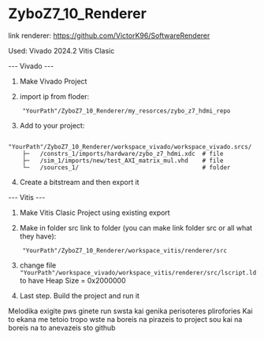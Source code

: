 # ZyboZ7_10_Renderer

link renderer: https://github.com/VictorK96/SoftwareRenderer

Used:
    Vivado 2024.2
    Vitis Clasic

--- Vivado ---
1. Make Vivado Project

2. import ip from floder:
```
    "YourPath"/ZyboZ7_10_Renderer/my_resorces/zybo_z7_hdmi_repo
```

3. Add to your project:
```
    "YourPath"/ZyboZ7_10_Renderer/workspace_vivado/workspace_vivado.srcs/
    ├─   /constrs_1/imports/hardware/zybo_z7_hdmi.xdc  # file
    ├─   /sim_1/imports/new/test_AXI_matrix_mul.vhd    # file
    └─   /sources_1/                                   # folder
```

4. Create a bitstream and then export it

--- Vitis ---
1. Make Vitis Clasic Project using existing export

2. Make in folder src link to folder (you can make link folder src or all what they have):
```
    "YourPath"/ZyboZ7_10_Renderer/workspace_vitis/renderer/src
```

3. change file ```"YourPath"/workspace_vivado/workspace_vitis/renderer/src/lscript.ld``` to have Heap Size = 0x2000000

4. Last step. Build the project and run it


Melodika exigite pws ginete run swsta kai genika perisoteres plirofories
Kai to ekana me tetoio tropo wste na boreis na pirazeis to project sou kai na boreis na to anevazeis sto github
